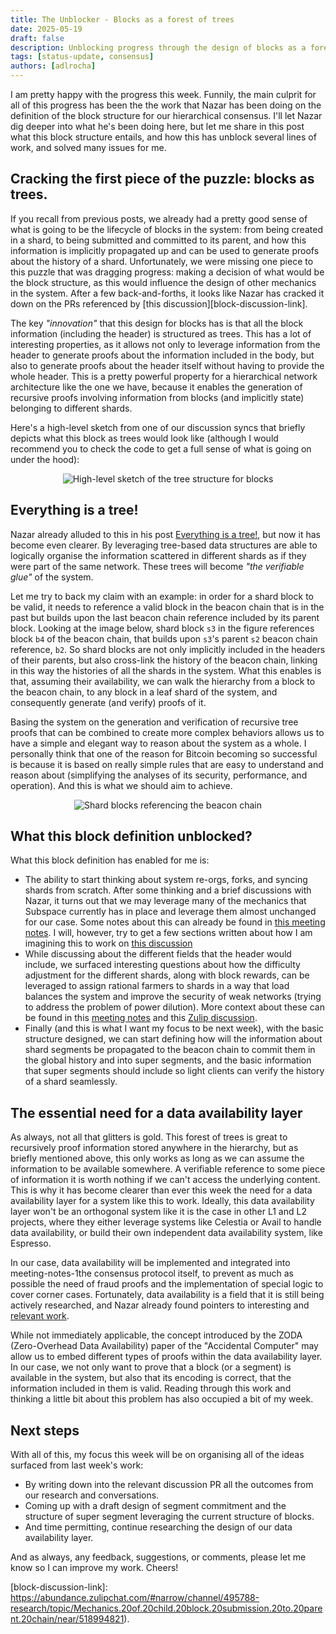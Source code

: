 ```yaml
---
title: The Unblocker - Blocks as a forest of trees
date: 2025-05-19
draft: false
description: Unblocking progress through the design of blocks as a forest of trees.
tags: [status-update, consensus]
authors: [adlrocha]
---
```


I am pretty happy with the progress this week. Funnily, the main culprit for all of this progress
has been the the work that Nazar has been doing on the definition of the block structure for our
hierarchical consensus. I'll let Nazar dig deeper into what he's been doing here, but let me share
in this post what this block structure entails, and how this has unblock several lines of work, and
solved many issues for me.

<!--more-->

## Cracking the first piece of the puzzle: blocks as trees.

If you recall from previous posts, we already had a pretty good sense of what is going to be the
lifecycle of blocks in the system: from being created in a shard, to being submitted and committed
to its parent, and how this information is implicitly propagated up and can be used to generate
proofs about the history of a shard. Unfortunately, we were missing one piece to this puzzle that
was dragging progress: making a decision of what would be the block structure, as this would
influence the design of other mechanics in the system. After a few back-and-forths, it looks like
Nazar has cracked it down on the PRs referenced by [this discussion][block-discussion-link].

The key _"innovation"_ that this design for blocks has is that all the block information (including
the header) is structured as trees. This has a lot of interesting properties, as it allows not only
to leverage information from the header to generate proofs about the information included in the
body, but also to generate proofs about the header itself without having to provide the whole
header. This is a pretty powerful property for a hierarchical network architecture like the one we
have, because it enables the generation of recursive proofs involving information from blocks (and
implicitly state) belonging to different shards.

Here's a high-level sketch from one of our discussion syncs that briefly depicts what this block as
trees would look like (although I would recommend you to check the code to get a full sense of what
is going on under the hood):

<p align="center">
<img alt="High-level sketch of the tree structure for blocks" src="block-header.png">
</p>

## Everything is a tree!

Nazar already alluded to this in his post [Everything is a tree!](../2025-04-14-trees-everywhere),
but now it has become even clearer. By leveraging tree-based data structures are able to logically
organise the information scattered in different shards as if they were part of the same network.
These trees will become _"the verifiable glue"_ of the system.

Let me try to back my claim with an example: in order for a shard block to be valid, it needs to
reference a valid block in the beacon chain that is in the past but builds upon the last beacon
chain reference included by its parent block. Looking at the image below, shard block `s3` in the
figure references block `b4` of the beacon chain, that builds upon `s3`'s parent `s2` beacon chain
reference, `b2`. So shard blocks are not only implicitly included in the headers of their parents,
but also cross-link the history of the beacon chain, linking in this way the histories of all the
shards in the system. What this enables is that, assuming their availability, we can walk the
hierarchy from a block to the beacon chain, to any block in a leaf shard of the system, and
consequently generate (and verify) proofs of it.

Basing the system on the generation and verification of recursive tree proofs that can be combined
to create more complex behaviors allows us to have a simple and elegant way to reason about the
system as a whole. I personally think that one of the reason for Bitcoin becoming so successful is
because it is based on really simple rules that are easy to understand and reason about (simplifying
the analyses of its security, performance, and operation). And this is what we should aim to
achieve.

<p align="center">
<img alt="Shard blocks referencing the beacon chain" src="beacon_chain_ref.png">
</p>

## What this block definition unblocked?

What this block definition has enabled for me is:

- The ability to start thinking about system re-orgs, forks, and syncing shards from scratch. After
  some thinking and a brief discussions with Nazar, it turns out that we may leverage many of the
  mechanics that Subspace currently has in place and leverage them almost unchanged for our case.
  Some notes about this can already be found in [this meeting notes][meeting-notes-1]. I will,
  however, try to get a few sections written about how I am imagining this to work on
  [this discussion](https://github.com/nazar-pc/abundance/pull/220)
- While discussing about the different fields that the header would include, we surfaced interesting
  questions about how the difficulty adjustment for the different shards, along with block rewards,
  can be leveraged to assign rational farmers to shards in a way that load balances the system and
  improve the security of weak networks (trying to address the problem of power dilution). More
  context about these can be found in this [meeting notes][meeting-notes-2] and this [Zulip
  discussion][dynamic-difficulty-link].
- Finally (and this is what I want my focus to be next week), with the basic structure designed, we
  can start defining how will the information about shard segments be propagated to the beacon chain
  to commit them in the global history and into super segments, and the basic information that super
  segments should include so light clients can verify the history of a shard seamlessly.

## The essential need for a data availability layer

As always, not all that glitters is gold. This forest of trees is great to recursively proof
information stored anywhere in the hierarchy, but as briefly mentioned above, this only works as
long as we can assume the information to be available somewhere. A verifiable reference to some
piece of information it is worth nothing if we can't access the underlying content. This is why it
has become clearer than ever this week the need for a data availability layer for a system like this
to work. Ideally, this data availability layer won't be an orthogonal system like it is the case in
other L1 and L2 projects, where they either leverage systems like Celestia or Avail to handle data
availability, or build their own independent data availability system, like Espresso.

In our case, data availability will be implemented and integrated into meeting-notes-1the consensus
protocol itself, to prevent as much as possible the need of fraud proofs and the implementation of
special logic to cover corner cases. Fortunately, data availability is a field that it is still
being actively researched, and Nazar already found pointers to interesting and [relevant
work][zoda-link].

While not immediately applicable, the concept introduced by the ZODA (Zero-Overhead Data
Availability) paper of the "Accidental Computer" may allow us to embed different types of proofs
within the data availability layer. In our case, we not only want to prove that a block (or a
segment) is available in the system, but also that its encoding is correct, that the information
included in them is valid. Reading through this work and thinking a little bit about this problem
has also occupied a bit of my week.

## Next steps

With all of this, my focus this week will be on organising all of the ideas surfaced from last
week's work:

- By writing down into the relevant discussion PR all the outcomes from our research and
  conversations.
- Coming up with a draft design of segment commitment and the structure of super segment leveraging
  the current structure of blocks.
- And time permitting, continue researching the design of our data availability layer.

And as always, any feedback, suggestions, or comments, please let me know so I can improve my work.
Cheers!

[zoda-link]:
  https://abundance.zulipchat.com/#narrow/channel/495788-research/topic/ZODA.3A.20Zero-Overhead.20Data.20Availability/with/518435332
[meeting-notes-1]:
  https://abundance.zulipchat.com/#narrow/channel/502084-meeting-notes/topic/2025-05-14/with/518061033
[meeting-notes-2]:
  https://abundance.zulipchat.com/#narrow/channel/502084-meeting-notes/topic/2025-05-16/with/518513313
[dynamic-difficulty-link]:
  https://abundance.zulipchat.com/#narrow/channel/495788-research/topic/Shards.20dynamic.20difficulty.20adjustment/with/518889341
[block-discussion-link]:
  https://abundance.zulipchat.com/#narrow/channel/495788-research/topic/Mechanics.20of.20child.20block.20submission.20to.20parent.20chain/near/518994821).
